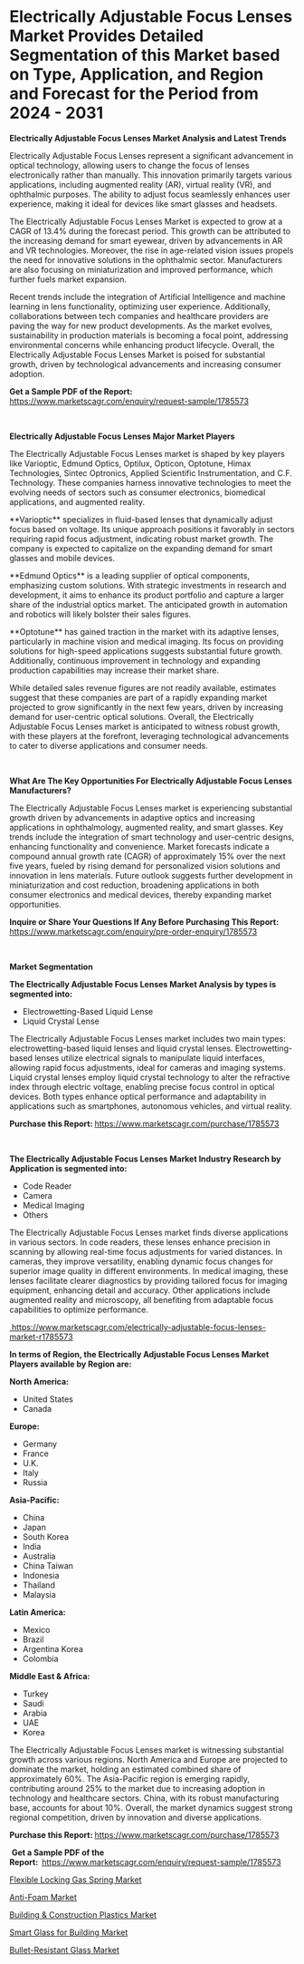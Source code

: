 <p><h1>Electrically Adjustable Focus Lenses Market Provides Detailed Segmentation of this Market based on Type, Application, and Region and Forecast for the Period from 2024 - 2031</h1></p><p><strong>Electrically Adjustable Focus Lenses Market Analysis and Latest Trends</strong></p>
<p><p>Electrically Adjustable Focus Lenses represent a significant advancement in optical technology, allowing users to change the focus of lenses electronically rather than manually. This innovation primarily targets various applications, including augmented reality (AR), virtual reality (VR), and ophthalmic purposes. The ability to adjust focus seamlessly enhances user experience, making it ideal for devices like smart glasses and headsets.</p><p>The Electrically Adjustable Focus Lenses Market is expected to grow at a CAGR of 13.4% during the forecast period. This growth can be attributed to the increasing demand for smart eyewear, driven by advancements in AR and VR technologies. Moreover, the rise in age-related vision issues propels the need for innovative solutions in the ophthalmic sector. Manufacturers are also focusing on miniaturization and improved performance, which further fuels market expansion.</p><p>Recent trends include the integration of Artificial Intelligence and machine learning in lens functionality, optimizing user experience. Additionally, collaborations between tech companies and healthcare providers are paving the way for new product developments. As the market evolves, sustainability in production materials is becoming a focal point, addressing environmental concerns while enhancing product lifecycle. Overall, the Electrically Adjustable Focus Lenses Market is poised for substantial growth, driven by technological advancements and increasing consumer adoption.</p></p>
<p><strong>Get a Sample PDF of the Report:&nbsp;</strong> <a href="https://www.marketscagr.com/enquiry/request-sample/1785573?utm_campaign=1268&utm_medium=2&utm_source=Github&utm_content=ia&utm_term=13102024&utm_id=electrically-adjustable-focus-lenses">https://www.marketscagr.com/enquiry/request-sample/1785573</a></p>
<p>&nbsp;</p>
<p><strong>Electrically Adjustable Focus Lenses Major Market Players</strong></p>
<p><p>The Electrically Adjustable Focus Lenses market is shaped by key players like Varioptic, Edmund Optics, Optilux, Opticon, Optotune, Himax Technologies, Sintec Optronics, Applied Scientific Instrumentation, and C.F. Technology. These companies harness innovative technologies to meet the evolving needs of sectors such as consumer electronics, biomedical applications, and augmented reality.</p><p>**Varioptic** specializes in fluid-based lenses that dynamically adjust focus based on voltage. Its unique approach positions it favorably in sectors requiring rapid focus adjustment, indicating robust market growth. The company is expected to capitalize on the expanding demand for smart glasses and mobile devices.</p><p>**Edmund Optics** is a leading supplier of optical components, emphasizing custom solutions. With strategic investments in research and development, it aims to enhance its product portfolio and capture a larger share of the industrial optics market. The anticipated growth in automation and robotics will likely bolster their sales figures.</p><p>**Optotune** has gained traction in the market with its adaptive lenses, particularly in machine vision and medical imaging. Its focus on providing solutions for high-speed applications suggests substantial future growth. Additionally, continuous improvement in technology and expanding production capabilities may increase their market share.</p><p>While detailed sales revenue figures are not readily available, estimates suggest that these companies are part of a rapidly expanding market projected to grow significantly in the next few years, driven by increasing demand for user-centric optical solutions. Overall, the Electrically Adjustable Focus Lenses market is anticipated to witness robust growth, with these players at the forefront, leveraging technological advancements to cater to diverse applications and consumer needs.</p></p>
<p>&nbsp;</p>
<p><strong>What Are The Key Opportunities For Electrically Adjustable Focus Lenses Manufacturers?</strong></p>
<p><p>The Electrically Adjustable Focus Lenses market is experiencing substantial growth driven by advancements in adaptive optics and increasing applications in ophthalmology, augmented reality, and smart glasses. Key trends include the integration of smart technology and user-centric designs, enhancing functionality and convenience. Market forecasts indicate a compound annual growth rate (CAGR) of approximately 15% over the next five years, fueled by rising demand for personalized vision solutions and innovation in lens materials. Future outlook suggests further development in miniaturization and cost reduction, broadening applications in both consumer electronics and medical devices, thereby expanding market opportunities.</p></p>
<p><strong>Inquire or Share Your Questions If Any Before Purchasing This Report:</strong> <a href="https://www.marketscagr.com/enquiry/pre-order-enquiry/1785573?utm_campaign=1268&utm_medium=2&utm_source=Github&utm_content=ia&utm_term=13102024&utm_id=electrically-adjustable-focus-lenses">https://www.marketscagr.com/enquiry/pre-order-enquiry/1785573</a></p>
<p>&nbsp;</p>
<p><strong>Market Segmentation</strong></p>
<p><strong>The Electrically Adjustable Focus Lenses Market Analysis by types is segmented into:</strong></p>
<p><ul><li>Electrowetting-Based Liquid Lense</li><li>Liquid Crystal Lense</li></ul></p>
<p><p>The Electrically Adjustable Focus Lenses market includes two main types: electrowetting-based liquid lenses and liquid crystal lenses. Electrowetting-based lenses utilize electrical signals to manipulate liquid interfaces, allowing rapid focus adjustments, ideal for cameras and imaging systems. Liquid crystal lenses employ liquid crystal technology to alter the refractive index through electric voltage, enabling precise focus control in optical devices. Both types enhance optical performance and adaptability in applications such as smartphones, autonomous vehicles, and virtual reality.</p></p>
<p><strong>Purchase this Report:&nbsp;</strong><a href="https://www.marketscagr.com/purchase/1785573?utm_campaign=1268&utm_medium=2&utm_source=Github&utm_content=ia&utm_term=13102024&utm_id=electrically-adjustable-focus-lenses">https://www.marketscagr.com/purchase/1785573</a></p>
<p>&nbsp;</p>
<p><strong>The Electrically Adjustable Focus Lenses Market Industry Research by Application is segmented into:</strong></p>
<p><ul><li>Code Reader</li><li>Camera</li><li>Medical Imaging</li><li>Others</li></ul></p>
<p><p>The Electrically Adjustable Focus Lenses market finds diverse applications in various sectors. In code readers, these lenses enhance precision in scanning by allowing real-time focus adjustments for varied distances. In cameras, they improve versatility, enabling dynamic focus changes for superior image quality in different environments. In medical imaging, these lenses facilitate clearer diagnostics by providing tailored focus for imaging equipment, enhancing detail and accuracy. Other applications include augmented reality and microscopy, all benefiting from adaptable focus capabilities to optimize performance.</p></p>
<p><a href="https://www.marketscagr.com/electrically-adjustable-focus-lenses-market-r1785573?utm_campaign=1268&utm_medium=2&utm_source=Github&utm_content=ia&utm_term=13102024&utm_id=electrically-adjustable-focus-lenses">&nbsp;https://www.marketscagr.com/electrically-adjustable-focus-lenses-market-r1785573</a></p>
<p><strong>In terms of Region, the Electrically Adjustable Focus Lenses Market Players available by Region are:</strong></p>
<p>
    <p> <strong> North America: </strong>
        <ul>
            <li>United States</li>
            <li>Canada</li>
        </ul>
        </p> 
    <p> <strong> Europe: </strong>
        <ul>
            <li>Germany</li>
            <li>France</li>
            <li>U.K.</li>
            <li>Italy</li>
            <li>Russia</li>
        </ul>
        </p> 
    <p> <strong> Asia-Pacific: </strong>
        <ul>
            <li>China</li>
            <li>Japan</li>
            <li>South Korea</li>
            <li>India</li>
            <li>Australia</li>
            <li>China Taiwan</li>
            <li>Indonesia</li>
            <li>Thailand</li>
            <li>Malaysia</li>
        </ul>
        </p> 
    <p> <strong> Latin America: </strong>
        <ul>
            <li>Mexico</li>
            <li>Brazil</li>
            <li>Argentina Korea</li>
            <li>Colombia</li>
        </ul>
        </p> 
    <p> <strong> Middle East & Africa: </strong>
        <ul>
            <li>Turkey</li>
            <li>Saudi</li>
            <li>Arabia</li>
            <li>UAE</li>
            <li>Korea</li>
        </ul>
    </p>
    </p>
<p><p>The Electrically Adjustable Focus Lenses market is witnessing substantial growth across various regions. North America and Europe are projected to dominate the market, holding an estimated combined share of approximately 60%. The Asia-Pacific region is emerging rapidly, contributing around 25% to the market due to increasing adoption in technology and healthcare sectors. China, with its robust manufacturing base, accounts for about 10%. Overall, the market dynamics suggest strong regional competition, driven by innovation and diverse applications.</p></p>
<p><strong>Purchase this Report: </strong><a href="https://www.marketscagr.com/purchase/1785573?utm_campaign=1268&utm_medium=2&utm_source=Github&utm_content=ia&utm_term=13102024&utm_id=electrically-adjustable-focus-lenses">https://www.marketscagr.com/purchase/1785573</a></p>
<p>&nbsp;<strong>Get a Sample PDF of the Report:&nbsp;&nbsp;</strong><a href="https://www.marketscagr.com/enquiry/request-sample/1785573?utm_campaign=1268&utm_medium=2&utm_source=Github&utm_content=ia&utm_term=13102024&utm_id=electrically-adjustable-focus-lenses">https://www.marketscagr.com/enquiry/request-sample/1785573</a></p>
<p><strong></strong></p>
<p><p><a href="https://github.com/chelsiesno99/Market-Research-Report-List-1/blob/main/flexible-locking-gas-spring-market.md?utm_campaign=1268&utm_medium=2&utm_source=Github&utm_content=ia&utm_term=13102024&utm_id=electrically-adjustable-focus-lenses">Flexible Locking Gas Spring Market</a></p><p><a href="https://www.linkedin.com/pulse/anti-foam-industry-sector-new-technologies-market-impact-forecasted-s5oke?utm_campaign=1268&utm_medium=2&utm_source=Github&utm_content=ia&utm_term=13102024&utm_id=electrically-adjustable-focus-lenses">Anti-Foam Market</a></p><p><a href="https://www.linkedin.com/pulse/booming-building-construction-plastics-market-sector-analysis-2evte?utm_campaign=1268&utm_medium=2&utm_source=Github&utm_content=ia&utm_term=13102024&utm_id=electrically-adjustable-focus-lenses">Building & Construction Plastics Market</a></p><p><a href="https://github.com/gileseldu9dc/Market-Research-Report-List-1/blob/main/smart-glass-for-building-market.md?utm_campaign=1268&utm_medium=2&utm_source=Github&utm_content=ia&utm_term=13102024&utm_id=electrically-adjustable-focus-lenses">Smart Glass for Building Market</a></p><p><a href="https://www.linkedin.com/pulse/in-depth-analysis-global-bullet-resistant-glass-market-scope-jnede?utm_campaign=1268&utm_medium=2&utm_source=Github&utm_content=ia&utm_term=13102024&utm_id=electrically-adjustable-focus-lenses">Bullet-Resistant Glass Market</a></p></p>